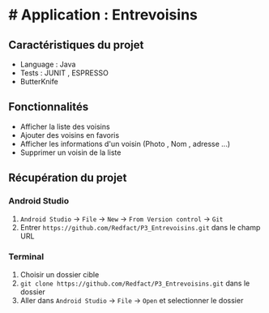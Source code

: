 # # Application : Entrevoisins

## Caractéristiques du projet

* Language : Java 
* Tests : JUNIT , ESPRESSO
* ButterKnife

## Fonctionnalités

* Afficher la liste des voisins 
* Ajouter des voisins en favoris 
* Afficher les informations d'un voisin (Photo , Nom , adresse ...)
* Supprimer un voisin de la liste

## Récupération du projet 

### Android Studio

1. `Android Studio` -> `File` -> `New` -> `From Version control` -> `Git`
2. Entrer `https://github.com/Redfact/P3_Entrevoisins.git` dans le champ URL

### Terminal
1. Choisir un dossier cible
1. `git clone https://github.com/Redfact/P3_Entrevoisins.git` dans le dossier
2. Aller dans `Android Studio` -> `File` -> `Open` et selectionner le dossier 

